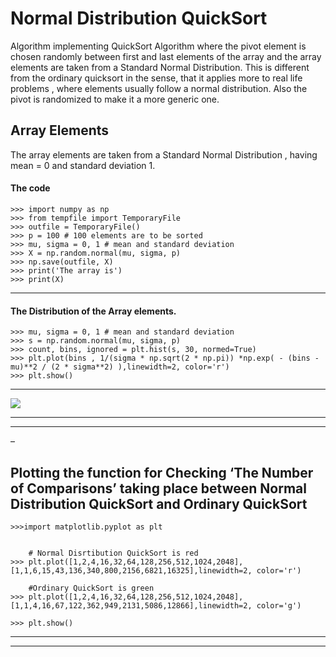 # Normal Distribution QuickSort

Algorithm implementing QuickSort Algorithm where the pivot element is chosen randomly between first and last elements of the array and the array elements are taken from a Standard Normal Distribution. This is different from the ordinary quicksort in the sense, that it applies more to real life problems , where elements usually follow a normal distribution. Also the pivot is randomized to make it a more generic one.

## Array Elements

The array elements are taken from a Standard Normal Distribution , having mean = 0 and standard deviation 1.

#### The code

    >>> import numpy as np
    >>> from tempfile import TemporaryFile
    >>> outfile = TemporaryFile()
    >>> p = 100 # 100 elements are to be sorted
    >>> mu, sigma = 0, 1 # mean and standard deviation
    >>> X = np.random.normal(mu, sigma, p)
    >>> np.save(outfile, X)
    >>> print('The array is')
    >>> print(X)

---

#### The Distribution of the Array elements.

    >>> mu, sigma = 0, 1 # mean and standard deviation
    >>> s = np.random.normal(mu, sigma, p)
    >>> count, bins, ignored = plt.hist(s, 30, normed=True)
    >>> plt.plot(bins , 1/(sigma * np.sqrt(2 * np.pi)) *np.exp( - (bins - mu)**2 / (2 * sigma**2) ),linewidth=2, color='r')
    >>> plt.show()

---

![](https://www.mathsisfun.com/data/images/normal-distrubution-large.gif)

---

---

–

## Plotting the function for Checking ‘The Number of Comparisons’ taking place between Normal Distribution QuickSort and Ordinary QuickSort

    >>>import matplotlib.pyplot as plt


        # Normal Disrtibution QuickSort is red
    >>> plt.plot([1,2,4,16,32,64,128,256,512,1024,2048],[1,1,6,15,43,136,340,800,2156,6821,16325],linewidth=2, color='r')

        #Ordinary QuickSort is green
    >>> plt.plot([1,2,4,16,32,64,128,256,512,1024,2048],[1,1,4,16,67,122,362,949,2131,5086,12866],linewidth=2, color='g')

    >>> plt.show()

---

---

